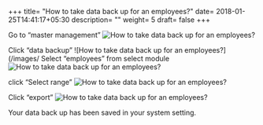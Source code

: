 +++
title= "How to take data back up for an employees?"
date= 2018-01-25T14:41:17+05:30
description= ""
weight= 5
draft= false
+++




Go to “master management”
![How to take data back up for an employees?](/images/)

Click “data backup”
![How to take data back up for an employees?](/images/
Select “employees” from select module
![How to take data back up for an employees?](/images//)

click “Select range”
![How to take data back up for an employees?](/images//)

Click “export” 
![How to take data back up for an employees?](/images//)


Your data back up has been saved in your system setting.
